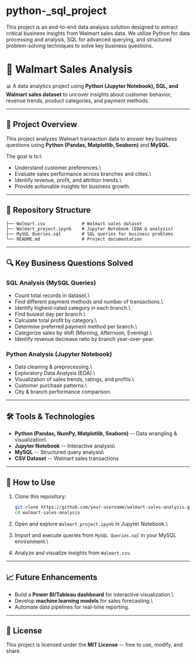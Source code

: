 # python-_sql_project
This project is an end-to-end data analysis solution designed to extract critical business insights from Walmart sales data. We utilize Python for data processing and analysis, SQL for advanced querying, and structured problem-solving techniques to solve key business questions.


# 🛒 Walmart Sales Analysis

📊 A data analytics project using **Python (Jupyter Notebook), SQL, and
Walmart sales dataset** to uncover insights about customer behavior,
revenue trends, product categories, and payment methods.

------------------------------------------------------------------------

## 📌 Project Overview

This project analyzes Walmart transaction data to answer key business
questions using **Python (Pandas, Matplotlib, Seaborn)** and **MySQL**.

The goal is to:\
- Understand customer preferences.\
- Evaluate sales performance across branches and cities.\
- Identify revenue, profit, and attrition trends.\
- Provide actionable insights for business growth.

------------------------------------------------------------------------

## 📂 Repository Structure

    ├── Walmart.csv              # Walmart sales dataset  
    ├── Walmart_project.ipynb    # Jupyter Notebook (EDA & analysis)  
    ├── MySQL Queries.sql        # SQL queries for business problems  
    └── README.md                # Project documentation  

------------------------------------------------------------------------

## 🔍 Key Business Questions Solved

### SQL Analysis (MySQL Queries)

-   Count total records in dataset.\
-   Find different payment methods and number of transactions.\
-   Identify highest-rated category in each branch.\
-   Find busiest day per branch.\
-   Calculate total profit by category.\
-   Determine preferred payment method per branch.\
-   Categorize sales by shift (Morning, Afternoon, Evening).\
-   Identify revenue decrease ratio by branch year-over-year.

### Python Analysis (Jupyter Notebook)

-   Data cleaning & preprocessing.\
-   Exploratory Data Analysis (EDA).\
-   Visualization of sales trends, ratings, and profits.\
-   Customer purchase patterns.\
-   City & branch performance comparison.

------------------------------------------------------------------------

## 🛠 Tools & Technologies

-   **Python (Pandas, NumPy, Matplotlib, Seaborn)** -- Data wrangling &
    visualization\
-   **Jupyter Notebook** -- Interactive analysis\
-   **MySQL** -- Structured query analysis\
-   **CSV Dataset** -- Walmart sales transactions

------------------------------------------------------------------------

## 🚀 How to Use

1.  Clone this repository:

    ``` bash
    git clone https://github.com/your-username/walmart-sales-analysis.git
    cd walmart-sales-analysis
    ```

2.  Open and explore `Walmart_project.ipynb` in Jupyter Notebook.\

3.  Import and execute queries from `MySQL Queries.sql` in your MySQL
    environment.\

4.  Analyze and visualize insights from `Walmart.csv`.

------------------------------------------------------------------------

## 📈 Future Enhancements

-   Build a **Power BI/Tableau dashboard** for interactive
    visualization.\
-   Develop **machine learning models** for sales forecasting.\
-   Automate data pipelines for real-time reporting.

------------------------------------------------------------------------

## 📜 License

This project is licensed under the **MIT License** -- free to use,
modify, and share.
